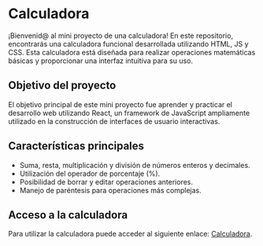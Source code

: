 # Calculadora

¡Bienvenid@ al mini proyecto de una calculadora! En este repositorio, encontrarás una calculadora funcional desarrollada utilizando HTML, JS y CSS. Esta calculadora está diseñada para realizar operaciones matemáticas básicas y proporcionar una interfaz intuitiva para su uso.

## Objetivo del proyecto

El objetivo principal de este mini proyecto fue aprender y practicar el desarrollo web utilizando React, un framework de JavaScript ampliamente utilizado en la construcción de interfaces de usuario interactivas.

## Características principales

- Suma, resta, multiplicación y división de números enteros y decimales.
- Utilización del operador de porcentaje (%).
- Posibilidad de borrar y editar operaciones anteriores.
- Manejo de paréntesis para operaciones más complejas.

## Acceso a la calculadora

Para utilizar la calculadora puede acceder al siguiente enlace: [Calculadora](https://www.ejemplo.com/calculadora).
